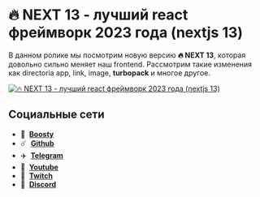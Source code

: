 # 🔥 NEXT 13 - лучший react фреймворк 2023 года (nextjs 13)

В данном ролике мы посмотрим новую версию **🔥 NEXT 13**, которая довольно сильно меняет наш frontend. Рассмотрим такие изменения как directoria app, link, image, **turbopack** и многое другое.

[![🔥 NEXT 13 - лучший react фреймворк 2023 года (nextjs 13)](https://img.youtube.com/vi/-ReH0Y0f2_w/maxresdefault.jpg)](https://youtu.be/-ReH0Y0f2_w)

## Социальные сети

- :money_with_wings: &nbsp;**[Boosty](https://boosty.to/siberiacancode)**
- :comet: &nbsp;**[Github](https://github.com/debabin)**
- :airplane: &nbsp;**[Telegram](https://t.me/siberiacancode)**
- :popcorn: &nbsp;**[Youtube](https://www.youtube.com/c/siberiacancode)**
- :popcorn: &nbsp;**[Twitch](https://www.twitch.tv/siberiacancode)**
- :robot: &nbsp;**[Discord](https://discord.gg/cCZavsgX)**

